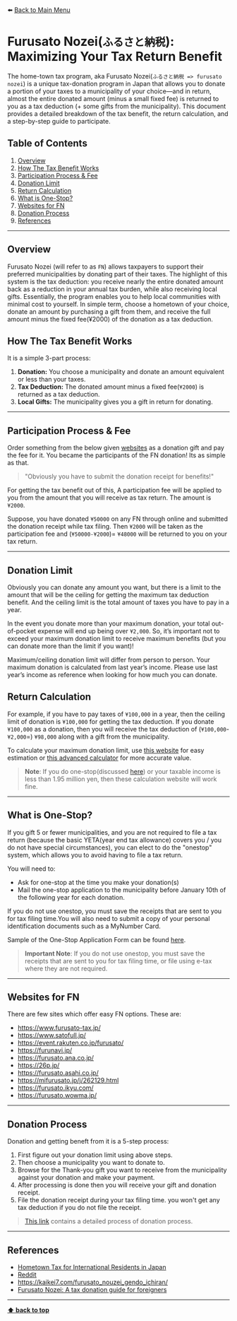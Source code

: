 ⬅️ [Back to Main Menu](../README.md#contents)

# Furusato Nozei(`ふるさと納税`): Maximizing Your Tax Return Benefit

The home-town tax program, aka Furusato Nozei(`ふるさと納税 => furusato nozei`) is a unique tax-donation program in Japan that allows you to donate a portion of your taxes to a municipality of your choice—and in return, almost the entire donated amount (minus a small fixed fee) is returned to you as a tax deduction (+ some gifts from the municipality).
This document provides a detailed breakdown of the tax benefit, the return calculation, and a step-by-step guide to participate.

## Table of Contents

1. [Overview](#overview)
2. [How The Tax Benefit Works](#how-the-tax-benefit-works)
3. [Participation Process & Fee](#participation-process-&-fee)
4. [Donation Limit](#donation-limit)
5. [Return Calculation](#return-calculation)
6. [What is One-Stop?](#what-is-one-stop)
7. [Websites for FN](#websites-for-fn)
8. [Donation Process](#donation-process)
9. [References](#references)

---

## Overview

Furusato Nozei (will refer to as `FN`) allows taxpayers to support their preferred municipalities by donating part of their taxes. The highlight of this system is the tax deduction: you receive nearly the entire donated amount back as a reduction in your annual tax burden, while also receiving local gifts. Essentially, the program enables you to help local communities with minimal cost to yourself.
In simple term, choose a hometown of your choice, donate an amount by purchasing a gift from them, and receive the full amount minus the fixed fee(¥2000) of the donation as a tax deduction.

## How The Tax Benefit Works

It is a simple 3-part process:

1. **Donation:** You choose a municipality and donate an amount equivalent or less than your taxes.
2. **Tax Deduction:** The donated amount minus a fixed fee(`¥2000`) is returned as a tax deduction.
3. **Local Gifts:** The municipality gives you a gift in return for donating.

---

## Participation Process & Fee

Order something from the below given [websites](#websites-for-fn) as a donation gift and pay the fee for it. You became the participants of the FN donation! Its as simple as that.

> "Obviously you have to submit the donation receipt for benefits!"

For getting the tax benefit out of this, A participation fee will be applied to you from the amount that you will receive as tax return. The amount is `¥2000`.

Suppose, you have donated `¥50000` on any FN through online and submitted the donation receipt while tax filing. Then `¥2000` will be taken as the participation fee and (`¥50000-¥2000`)= `¥48000` will be returned to you on your tax return.

---

## Donation Limit

Obviously you can donate any amount you want, but there is a limit to the amount that will be the ceiling for getting the maximum tax deduction benefit. And the ceiling limit is the total amount of taxes you have to pay in a year.

In the event you donate more than your maximum donation, your total out-of-pocket expense will end up being over `¥2,000`. So, it’s important not to exceed your maximum donation limit to receive maximum benefits (but you can donate more than the limit if you want)!

Maximum/ceiling donation limit will differ from person to person. Your maximum donation is calculated from last year’s income. Please use last year’s income as reference when looking for how much you can donate.

## Return Calculation

For example, if you have to pay taxes of `¥100,000` in a year, then the ceiling limit of donation is `¥100,000` for getting the tax deduction. If you donate `¥100,000` as a donation, then you will receive the tax deduction of (`¥100,000`-`¥2,000`=) `¥98,000` along with a gift from the municipality.

To calculate your maximum donation limit, use [this website](https://www.furusato-tax.jp/about/easy_simulation) for easy estimation or [this advanced calculator](https://www.furusato-tax.jp/about/simulation) for more accurate value.

> **Note**: If you do one-stop(discussed [here](#what-is-one-stop)) or your taxable income is less than 1.95 million yen, then these calculation website will work fine.

---

## What is One-Stop?

If you gift 5 or fewer municipalities, and you are not required to file a tax return (because the basic YETA(year end tax allowance) covers you / you do not have special circumstances), you can elect to do the "onestop" system, which allows you to avoid having to file a tax return.

You will need to:

- Ask for one-stop at the time you make your donation(s)
- Mail the one-stop application to the municipality before January 10th of the following year for each donation.

If you do not use onestop, you must save the receipts that are sent to you for tax filing time.You will also need to submit a copy of your personal identification documents such as a MyNumber Card.

Sample of the One-Stop Application Form can be found [here](../resources/files/onestop_application_sample.pdf).

> **Important Note**: If you do not use onestop, you must save the receipts that are sent to you for tax filing time, or file using e-tax where they are not required.

---

## Websites for FN

There are few sites which offer easy FN options. These are:

- https://www.furusato-tax.jp/
- https://www.satofull.jp/
- https://event.rakuten.co.jp/furusato/
- https://furunavi.jp/
- https://furusato.ana.co.jp/
- https://26p.jp/
- https://furusato.asahi.co.jp/
- https://mifurusato.jp/j/262129.html
- https://furusato.ikyu.com/
- https://furusato.wowma.jp/

---

## Donation Process

Donation and getting beneft from it is a 5-step process:

1. First figure out your donation limit using above steps.
2. Then choose a municipality you want to donate to.
3. Browse for the Thank-you gift you want to receive from the municipality against your donation and make your payment.
4. After processing is done then you will receive your gift and donation receipt.
5. File the donation receipt during your tax filing time. you won't get any tax deduction if you do not file the receipt.

> [This link](https://furusato-kyotango.jp/en/2/) contains a detailed process of donation process.

---

## References

- [Hometown Tax for International Residents in Japan](https://furusato-kyotango.jp/en/1/#index01-1)
- [Reddit](https://www.reddit.com/r/JapanFinance/comments/zgr11k/guide_to_furusato_nozei_donation_limits/)
- https://kaikei7.com/furusato_nouzei_gendo_ichiran/
- [Furusato Nozei: A tax donation guide for foreigners](https://www.belongingjapan.com/how-to-guide/finance/furusato-nozei-a-tax-donation-guide-for-foreigners/)

---

**[⬆ back to top](#table-of-contents)**
